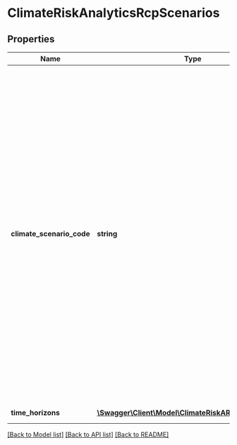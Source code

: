 # ClimateRiskAnalyticsRcpScenarios

## Properties
Name | Type | Description | Notes
------------ | ------------- | ------------- | -------------
**climate_scenario_code** | **string** | Scenario codes include SSP (Shared Socioeconomic Pathways) for SSP1_2.6; SSP2_4.5; SSP5_8.5 and RCP ( Representative Concentration Pathways) for RCP2.6; RCP4.5 and RCP8.5.  RCP2.6 is considered Favorable Climate response, RCP4.5 is considered Moderate Climate response and RCP8.5 is considered Severe Climate response.  (BASE represents Current.)  Data is delivered without a decimal i.e., SSP1_26, SSP2_45, RCP45, etc. | [optional] 
**time_horizons** | [**\Swagger\Client\Model\ClimateRiskAR6TimeHorizons[]**](ClimateRiskAR6TimeHorizons.md) | Time Horizon Details | [optional] 

[[Back to Model list]](../../README.md#documentation-for-models) [[Back to API list]](../../README.md#documentation-for-api-endpoints) [[Back to README]](../../README.md)

